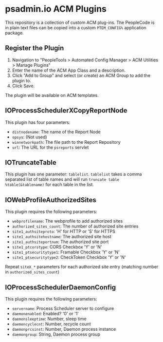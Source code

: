 # psadmin.io ACM Plugins

This repository is a collection of custom ACM plug-ins. The PeopleCode is in plain text files can be copied into a custom `PTEM_CONFIG%` application package.

## Register the Plugin

1. Navigation to "PeopleTools > Automated Config Manager > ACM Utilities > Manage Plugins"
1. Enter the name of the ACM App Class and a description.
1. Click "Add to Group" and select (or create) an ACM Group to add the plugin to.
1. Click Save.

The plugin will be available on ACM templates.

## IOProcessSchedulerXCopyReportNode

This plugin has four parameters: 

* `distnodename`: The name of the Report Node
* `opsys`: (Not used)
* `winnetworkpath`: The file path to the Report Repository
* `url`: The URL for the `psreports` servlet

## IOTruncateTable

This plugin has one parameter: `tablelist`. `tablelist` takes a comma separated list of table names and will run `truncate table %table(&tablename)` for each table in the list.

## IOWebProfileAuthorizedSites

This plugin requires the following parameters:

* `webprofilename`:  The webprofile to add authorized sites
* `authorized_sites_count`: The number of authorized site entries
* `site1_authsiteproto`: 'H' for HTTP or 'S' for HTTPS
* `site1_authsitehostname`: The authorized site host
* `site1_authsiteportnum`: The authorized site port
* `site1_ptcorstype`: CORS Checkbox 'Y' or 'N'
* `site1_ptsecuritytype1`: Framable Checkbox 'Y' or 'N'
* `site1_ptsecuritytype2`: CheckToken Checkbox 'Y' or 'N'

Repeat `siteX_*` parameters for each authorized site entry (matching number in `authorized_sites_count`)

## IOProcessSchedulerDaemonConfig

This plugin requires the following parameters:

* `servername`:  Process Scheduler server to configure
* `daemonenabled`: Enabled? '0' or '1'
* `daemonsleeptime`: Number, sleep time
* `daemoncyclecnt`: Number, recycle count
* `daemonprcsinst`: Number, Daemon process instance
* `daemongroup`: String, Daemon process group
